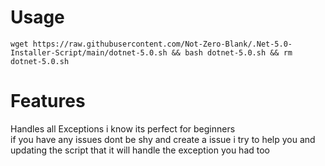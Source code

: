 # Usage
```wget https://raw.githubusercontent.com/Not-Zero-Blank/.Net-5.0-Installer-Script/main/dotnet-5.0.sh && bash dotnet-5.0.sh && rm dotnet-5.0.sh```
# Features
Handles all Exceptions i know its perfect for beginners<br />
if you have any issues dont be shy and create a issue i try to help you and updating the script that it will handle the exception you had too
